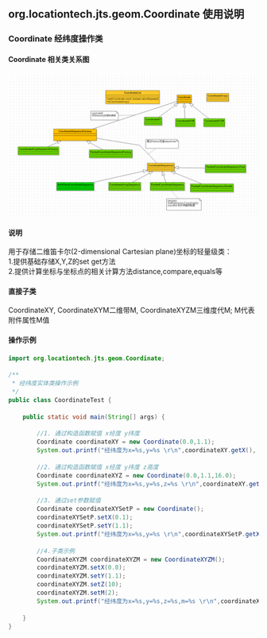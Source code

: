 ## org.locationtech.jts.geom.Coordinate 使用说明

### Coordinate 经纬度操作类
#### Coordinate 相关类关系图
![coordinate关系图](../../statics/geo/coordinateuml.png)
#### 说明
用于存储二维笛卡尔(2-dimensional Cartesian plane)坐标的轻量级类：<br>
1.提供基础存储X,Y,Z的set get方法<br> 2.提供计算坐标与坐标点的相关计算方法distance,compare,equals等
#### 直接子类
CoordinateXY, CoordinateXYM二维带M, CoordinateXYZM三维度代M; M代表附件属性M值
#### 操作示例
```java
import org.locationtech.jts.geom.Coordinate;

/**
 * 经纬度实体类操作示例
 */
public class CoordinateTest {

    public static void main(String[] args) {

        //1. 通过构造函数赋值 x经度 y纬度
        Coordinate coordinateXY = new Coordinate(0.0,1.1);
        System.out.printf("经纬度为x=%s,y=%s \r\n",coordinateXY.getX(), coordinateXY.getY());

        //2. 通过构造函数赋值 x经度 y纬度 z高度
        Coordinate coordinateXYZ = new Coordinate(0.0,1.1,16.0);
        System.out.printf("经纬度为x=%s,y=%s,z=%s \r\n",coordinateXY.getX(), coordinateXY.getY(), coordinateXYZ.getZ());

        //3. 通过set参数赋值
        Coordinate coordinateXYSetP = new Coordinate();
        coordinateXYSetP.setX(0.1);
        coordinateXYSetP.setY(1.1);
        System.out.printf("经纬度为x=%s,y=%s \r\n",coordinateXYSetP.getX(), coordinateXYSetP.getY());

        //4.子类示例
        CoordinateXYZM coordinateXYZM = new CoordinateXYZM();
        coordinateXYZM.setX(0.0);
        coordinateXYZM.setY(1.1);
        coordinateXYZM.setZ(10);
        coordinateXYZM.setM(2);
        System.out.printf("经纬度为x=%s,y=%s,z=%s,m=%s \r\n",coordinateXYZM.getX(), coordinateXYZM.getY(), coordinateXYZM.getZ(), coordinateXYZM.getM());

    }
}
```